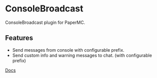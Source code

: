 # ConsoleBroadcast
ConsoleBroadcast plugin for PaperMC.

## Features
* Send messages from console with configurable prefix.
* Send custom info and warning messages to chat. (with configurable prefix)

[Docs](https://cb.joska.dev/)